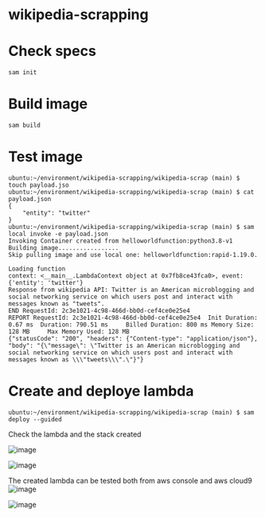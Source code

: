 # wikipedia-scrapping


Check specs
======================
    sam init
  
Build image
======================
    sam build
    
Test image
======================
    ubuntu:~/environment/wikipedia-scrapping/wikipedia-scrap (main) $ touch payload.jso
    ubuntu:~/environment/wikipedia-scrapping/wikipedia-scrap (main) $ cat payload.json 
    {
        "entity": "twitter"
    }
    ubuntu:~/environment/wikipedia-scrapping/wikipedia-scrap (main) $ sam local invoke -e payload.json 
    Invoking Container created from helloworldfunction:python3.8-v1
    Building image.................
    Skip pulling image and use local one: helloworldfunction:rapid-1.19.0.

    Loading function
    context: <__main__.LambdaContext object at 0x7fb8ce43fca0>, event: {'entity': 'twitter'}
    Response from wikipedia API: Twitter is an American microblogging and social networking service on which users post and interact with messages known as "tweets".
    END RequestId: 2c3e1021-4c98-466d-bb0d-cef4ce0e25e4
    REPORT RequestId: 2c3e1021-4c98-466d-bb0d-cef4ce0e25e4  Init Duration: 0.67 ms  Duration: 790.51 ms     Billed Duration: 800 ms Memory Size: 128 MB     Max Memory Used: 128 MB
    {"statusCode": "200", "headers": {"Content-type": "application/json"}, "body": "{\"message\": \"Twitter is an American microblogging and social networking service on which users post and interact with messages known as \\\"tweets\\\".\"}"}
    

Create and deploye lambda
======================
    ubuntu:~/environment/wikipedia-scrapping/wikipedia-scrap (main) $ sam deploy --guided
    
    
Check the lambda and the stack created    

![image](https://user-images.githubusercontent.com/8087964/120100561-ac23e280-c141-11eb-9c5d-c2c832d21231.png)

![image](https://user-images.githubusercontent.com/8087964/120100603-dd041780-c141-11eb-91c9-81bc8b99912b.png)

The created lambda can be tested both from aws console and aws cloud9
![image](https://user-images.githubusercontent.com/8087964/120100667-2eaca200-c142-11eb-8c7a-9b8188861c0d.png)

![image](https://user-images.githubusercontent.com/8087964/120100700-53087e80-c142-11eb-84b3-4afc5026f6a1.png)


